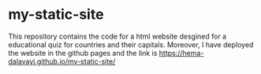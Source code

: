 # my-static-site
This repository contains the code for a html website desgined for a educational quiz for countries and their capitals. 
Moreover, I have deployed the website in the github pages and the link is
https://hema-dalavayi.github.io/my-static-site/
